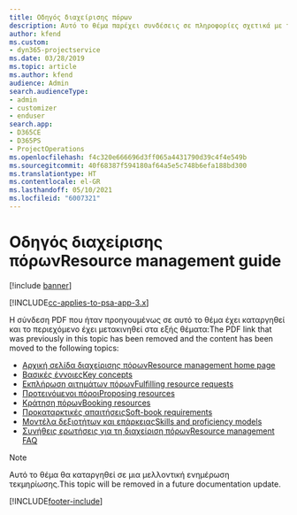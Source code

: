 ```yaml
---
title: Οδηγός διαχείρισης πόρων
description: Αυτό το θέμα παρέχει συνδέσεις σε πληροφορίες σχετικά με τη διαχείριση πόρων στο Project Service Automation
author: kfend
ms.custom:
- dyn365-projectservice
ms.date: 03/28/2019
ms.topic: article
ms.author: kfend
audience: Admin
search.audienceType:
- admin
- customizer
- enduser
search.app:
- D365CE
- D365PS
- ProjectOperations
ms.openlocfilehash: f4c320e666696d3ff065a4431790d39c4f4e549b
ms.sourcegitcommit: 40f68387f594180af64a5e5c748b6efa188bd300
ms.translationtype: HT
ms.contentlocale: el-GR
ms.lasthandoff: 05/10/2021
ms.locfileid: "6007321"
---
```

# <a name="resource-management-guide"></a><span data-ttu-id="b1567-103">Οδηγός διαχείρισης πόρων</span><span class="sxs-lookup"><span data-stu-id="b1567-103">Resource management guide</span></span>

[!include [banner](../../includes/psa-now-project-operations.md)]

[!INCLUDE[cc-applies-to-psa-app-3.x](../../includes/cc-applies-to-psa-app-3x.md)]

<span data-ttu-id="b1567-104">Η σύνδεση PDF που ήταν προηγουμένως σε αυτό το θέμα έχει καταργηθεί και το περιεχόμενο έχει μετακινηθεί στα εξής θέματα:</span><span class="sxs-lookup"><span data-stu-id="b1567-104">The PDF link that was previously in this topic has been removed and the content has been moved to the following topics:</span></span>

- [<span data-ttu-id="b1567-105">Αρχική σελίδα διαχείρισης πόρων</span><span class="sxs-lookup"><span data-stu-id="b1567-105">Resource management home page</span></span>](../resource-management-home-page.md)
- [<span data-ttu-id="b1567-106">Βασικές έννοιες</span><span class="sxs-lookup"><span data-stu-id="b1567-106">Key concepts</span></span>](../reports-key-concepts.md)
- [<span data-ttu-id="b1567-107">Εκπλήρωση αιτημάτων πόρων</span><span class="sxs-lookup"><span data-stu-id="b1567-107">Fulfilling resource requests</span></span>](../resource-management-fulfill-requests.md)
- [<span data-ttu-id="b1567-108">Προτεινόμενοι πόροι</span><span class="sxs-lookup"><span data-stu-id="b1567-108">Proposing resources</span></span>](../resource-management-propose-resources.md)
- [<span data-ttu-id="b1567-109">Κράτηση πόρων</span><span class="sxs-lookup"><span data-stu-id="b1567-109">Booking resources</span></span>](../resource-management-book-resources-scheduleboard.md)
- [<span data-ttu-id="b1567-110">Προκαταρκτικές απαιτήσεις</span><span class="sxs-lookup"><span data-stu-id="b1567-110">Soft-book requirements</span></span>](../resource-management-softbook-requirements.md)
- [<span data-ttu-id="b1567-111">Μοντέλα δεξιοτήτων και επάρκειας</span><span class="sxs-lookup"><span data-stu-id="b1567-111">Skills and proficiency models</span></span>](../resource-management-skills-proficiency.md)
- [<span data-ttu-id="b1567-112">Συνήθεις ερωτήσεις για τη διαχείριση πόρων</span><span class="sxs-lookup"><span data-stu-id="b1567-112">Resource management FAQ</span></span>](../resource-management-faq.md)

> [!NOTE]
> <span data-ttu-id="b1567-113">Αυτό το θέμα θα καταργηθεί σε μια μελλοντική ενημέρωση τεκμηρίωσης.</span><span class="sxs-lookup"><span data-stu-id="b1567-113">This topic will be removed in a future documentation update.</span></span> 


[!INCLUDE[footer-include](../../includes/footer-banner.md)]
